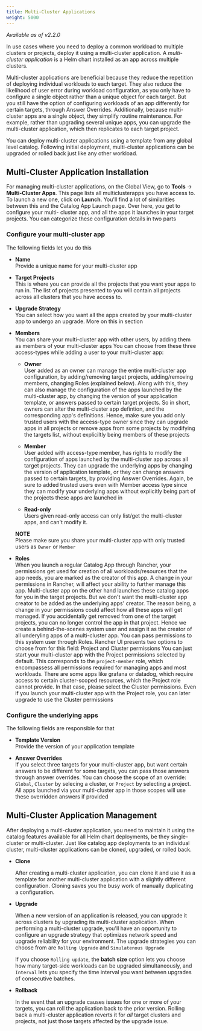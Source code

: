 ```yaml
---
title: Multi-Cluster Applications
weight: 5000
---
```

_Available as of v2.2.0_

In use cases where you need to deploy a common workload to multiple clusters or projects, deploy it using a multi-cluster application. A _multi-cluster application_ is a Helm chart installed as an app across multiple clusters. 

Multi-cluster applications are beneficial because they reduce the repetition of deploying individual workloads to each target. They also reduce the likelihood of user error during workload configuration, as you only have to configure a single object rather than a unique object for each target. But you still have the option of configuring workloads of an app differently for certain targets, through Answer Overrides. Additionally, because multi-cluster apps are a single object, they simplify routine maintenance. For example, rather than upgrading several unique apps, you can upgrade the multi-cluster application, which then replicates to each target project.

You can deploy multi-cluster applications using a template from any global level catalog. Following initial deployment, multi-cluster applications can be upgraded or rolled back just like any other workload.


## Multi-Cluster Application Installation

For managing multi-cluster applications, on the Global View, go to **Tools** -> **Multi-Cluster Apps**. This page lists all multiclusterapps you have access to. To launch a new one, click on **Launch**.
You'll find a lot of similarities between this and the Catalog App Launch page. Over here, you get to configure your multi- cluster app, and all the apps it launches in your target projects. 
You can categorize these configuration details in two parts

### Configure your multi-cluster app
The following fields let you do this

- **Name**  
Provide a unique name for your multi-cluster app

- **Target Projects**  
This is where you can provide all the projects that you want your apps to run in. The list of projects presented to you will contain all projects across all clusters that you have access to.

- **Upgrade Strategy**  
You can select how you want all the apps created by your multi-cluster app to undergo an upgrade. More on this in section <blah>

- **Members**  
You can share your multi-cluster app with other users, by adding them as members of your multi-cluster apps
You can choose from these three access-types while adding a user to your multi-cluster app:

	- **Owner**  
	 User added as an owner can manage the entire multi-cluster app configuration, by adding/removing target projects, adding/removing members, changing Roles (explained below). Along with this, they can also manage the configuration of the apps launched by the multi-cluster app, by changing the version of your application template, or answers passed to certain target projects. So in short, owners can alter the multi-cluster app defintion, and the corresponding app's definitions. Hence, make sure you add only trusted users with the access-type owner since they can upgrade apps in all projects or remove apps from some projects by modifying the targets list, without expliciltly being members of these projects

	- **Member**  
	 User added with access-type member, has rights to modify the configuration of apps launched by the multi-cluster app across all target projects. They can upgrade the underlying apps by changing the version of application template, or they can change answers passed to certain targets, by providing Answer Overrides. Again, be sure to added trusted users even with Member access type since they can modify your underlying apps without explicitly being part of the projects these apps are launched in

	- **Read-only**  
	 Users given read-only access can only list/get the multi-cluster apps, and can't modify it. 

	**NOTE**  
Please make sure you share your multi-cluster app with only trusted users as `Owner` or `Member`

- **Roles**  
When you launch a regular Catalog App through Rancher, your permissions get used for creation of all workloads/resources that the app needs, you are marked as the creator of this app. A change in your permissions in Rancher, will affect your ability to further manage this app. 
Multi-cluster app on the other hand launches these catalog apps for you in the target projects. But we don't want the multi-cluster app creator to be added as the underlying apps' creator. The reason being, a change in your permissions could affect how all these apps will get managed. If you accidentally get removed from one of the target projects, you can no longer control the app in that project. 
Hence we create a behind-the-scenes system user and assign it as the creator of all underyling apps of a multi-cluster app.
You can pass permissions to this system user through Roles.
Rancher UI presents two options to choose from for this field: Project and Cluster permissions
You can just start your multi-cluster app with the Project permissions selected by default. This corresponds to the `project-member` role, which encompassess all permissions required for managing apps and most workloads.
There are some apps like grafana or datadog, which require access to certain cluster-scoped resources, which the Project role cannot provide. In that case, please select the Cluster permissions. Even if you launch your multi-cluster app with the Project role, you can later upgrade to use the Cluster permissions

### Configure the underlying apps
The following fields are responsible for that


- **Template Version**  
Provide the version of your application template

- **Answer Overrides**  
If you select three targets for your multi-cluster app, but want certain answers to be different for some targets, you can pass those answers through answer overrides. You can choose the scope of an override: `Global`, `Cluster` by selecing a cluster, or `Project` by selecting a project. All apps launched via your multi-cluster app in those scopes will use these overridden answers if provided

## Multi-Cluster Application Management

After deploying a multi-cluster application, you need to maintain it using the catalog features available for all Helm chart deployments, be they single-cluster or multi-cluster. Just like catalog app deployments to an individual cluster, multi-cluster applications can be cloned, upgraded, or rolled back.

- **Clone**

    After creating a multi-cluster application, you can clone it and use it as a template for another multi-cluster application with a slightly different configuration. Cloning saves you the busy work of manually duplicating a configuration.

- **Upgrade**

    When a new version of an application is released, you can upgrade it across clusters by upgrading its multi-cluster application. When performing a multi-cluster upgrade, you'll have an opportunity to configure an upgrade strategy that optimizes network speed and upgrade reliability for your environment. The upgrade strategies you can choose from are `Rolling Upgrade` and `Simulatenous Upgrade`

    If you choose `Rolling update`, the **batch size** option lets you choose how many target-side workloads can be upgraded simultaneously, and `Interval` lets you specify the time interval you want between upgrades of consecutive batches.

- **Rollback**

    In the event that an upgrade causes issues for one or more of your targets, you can roll the application back to the prior version. Rolling back a multi-cluster application reverts it for _all_ target clusters and projects, not just those targets affected by the upgrade issue.

